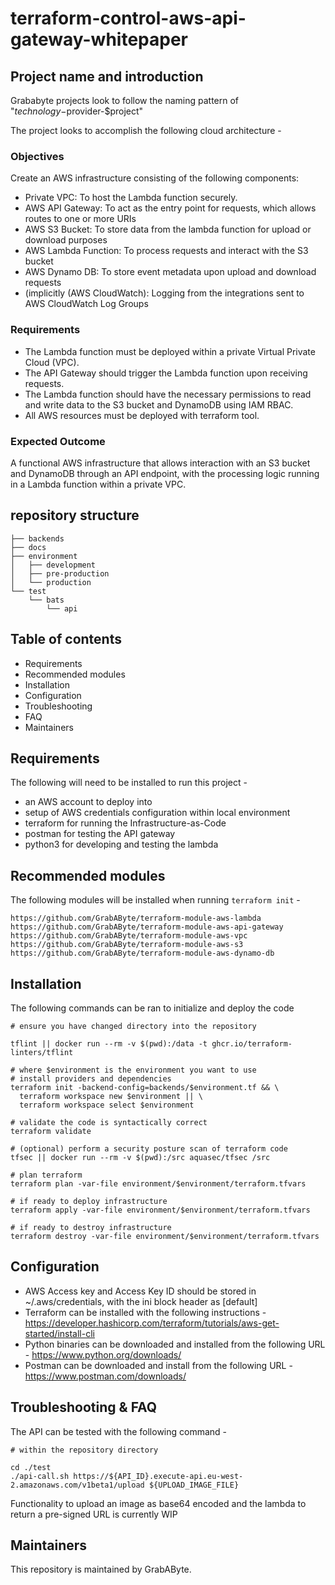 # terraform-control-aws-api-gateway-whitepaper

## Project name and introduction
Grababyte projects look to follow the naming pattern of "$technology-$provider-$project"

The project looks to accomplish the following cloud architecture -

### Objectives

Create an AWS infrastructure consisting of the following components:

- Private VPC: To host the Lambda function securely.
- AWS API Gateway: To act as the entry point for requests, which allows routes to one or more URIs
- AWS S3 Bucket: To store data from the lambda function for upload or download purposes
- AWS Lambda Function: To process requests and interact with the S3 bucket
- AWS Dynamo DB: To store event metadata upon upload and download requests
- (implicitly (AWS CloudWatch): Logging from the integrations sent to AWS CloudWatch Log Groups

### Requirements

- The Lambda function must be deployed within a private Virtual Private Cloud (VPC).
- The API Gateway should trigger the Lambda function upon receiving requests.
- The Lambda function should have the necessary permissions to read and write data to
the S3 bucket and DynamoDB using IAM RBAC.
- All AWS resources must be deployed with terraform tool.

### Expected Outcome

A functional AWS infrastructure that allows interaction with an S3 bucket  and DynamoDB through an API
endpoint, with the processing logic running in a Lambda function within a private VPC.

## repository structure

```
├── backends
├── docs
├── environment
│   ├── development
│   ├── pre-production
│   └── production
└── test
    └── bats
        └── api
```

## Table of contents

- Requirements
- Recommended modules
- Installation
- Configuration
- Troubleshooting
- FAQ
- Maintainers

## Requirements

The following will need to be installed to run this project -

- an AWS account to deploy into 
- setup of AWS credentials configuration within local environment
- terraform for running the Infrastructure-as-Code
- postman for testing the API gateway
- python3 for developing and testing the lambda

## Recommended modules

The following modules will be installed when running `terraform init` -

```
https://github.com/GrabAByte/terraform-module-aws-lambda
https://github.com/GrabAByte/terraform-module-aws-api-gateway
https://github.com/GrabAByte/terraform-module-aws-vpc
https://github.com/GrabAByte/terraform-module-aws-s3
https://github.com/GrabAByte/terraform-module-aws-dynamo-db
```

## Installation

The following commands can be ran to initialize and deploy the code

```
# ensure you have changed directory into the repository

tflint || docker run --rm -v $(pwd):/data -t ghcr.io/terraform-linters/tflint

# where $environment is the environment you want to use
# install providers and dependencies
terraform init -backend-config=backends/$environment.tf && \
  terraform workspace new $environment || \
  terraform workspace select $environment

# validate the code is syntactically correct
terraform validate

# (optional) perform a security posture scan of terraform code
tfsec || docker run --rm -v $(pwd):/src aquasec/tfsec /src

# plan terraform
terraform plan -var-file environment/$environment/terraform.tfvars

# if ready to deploy infrastructure
terraform apply -var-file environment/$environment/terraform.tfvars

# if ready to destroy infrastructure
terraform destroy -var-file environment/$environment/terraform.tfvars
```

## Configuration

- AWS Access key and Access Key ID should be stored in ~/.aws/credentials, with the ini block header as [default]
- Terraform can be installed with the following instructions - https://developer.hashicorp.com/terraform/tutorials/aws-get-started/install-cli
- Python binaries can be downloaded and installed from the following URL - https://www.python.org/downloads/
- Postman can be downloaded and install from the following URL - https://www.postman.com/downloads/

## Troubleshooting & FAQ

The API can be tested with the following command -

```
# within the repository directory

cd ./test
./api-call.sh https://${API_ID}.execute-api.eu-west-2.amazonaws.com/v1beta1/upload ${UPLOAD_IMAGE_FILE}
```

Functionality to upload an image as base64 encoded and the lambda to return a pre-signed URL is currently WIP

## Maintainers

This repository is maintained by GrabAByte.
